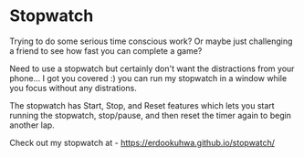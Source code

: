# Stopwatch

Trying to do some serious time conscious work? Or maybe just challenging a friend to see how fast you can complete a game? 

Need to use a stopwatch but certainly don't want the distractions from your phone... I got you covered :) you can run my stopwatch in a window while you focus without any distrations.

The stopwatch has Start, Stop, and Reset features which lets you start running the stopwatch, stop/pause, and then reset the timer again to begin another lap.


Check out my stopwatch at - https://erdookuhwa.github.io/stopwatch/

